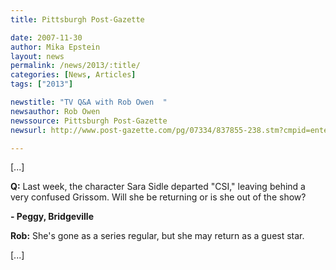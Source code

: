 ```yaml
---
title: Pittsburgh Post-Gazette

date: 2007-11-30
author: Mika Epstein
layout: news
permalink: /news/2013/:title/
categories: [News, Articles]
tags: ["2013"]

newstitle: "TV Q&A with Rob Owen  "
newsauthor: Rob Owen  
newssource: Pittsburgh Post-Gazette  
newsurl: http://www.post-gazette.com/pg/07334/837855-238.stm?cmpid=entertainment.xml  

---
```


[...]

**Q:** Last week, the character Sara Sidle departed "CSI," leaving behind a very confused Grissom. Will she be returning or is she out of the show?

**- Peggy, Bridgeville**

**Rob:** She's gone as a series regular, but she may return as a guest star.

[...]

